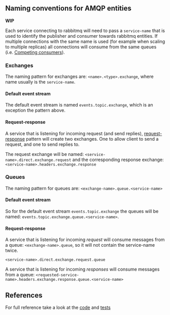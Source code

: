 ## Naming conventions for AMQP entities

**WIP**

Each service connecting to rabbitmq will need to pass a `service-name` that is used to identify the publisher and
consumer towards rabbitmq entities.
If multiple connections with the same name is used (for example when scaling to multiple replicas) all connections will
consume from the same queues
(i.e. [Competing consumers](https://www.enterpriseintegrationpatterns.com/patterns/messaging/CompetingConsumers.html)).

### Exchanges

The naming pattern for exchanges are: `<name>.<type>.exchange`, where name usually is the `service-name`.

#### Default event stream

The default event stream is named `events.topic.exchange`, which is an exception the pattern above.

#### Request-response

A service that is listening for incoming request (and send replies),
[request-response](https://www.enterpriseintegrationpatterns.com/patterns/messaging/RequestReply.html) pattern will
create two exchanges. One to allow client to send a request, and one to send replies to.

The request exchange will be named: `<service-name>.direct.exchange.request`
and the corresponding response exchange: `<service-name>.headers.exchange.response`

### Queues
The naming pattern for queues are: `<exchange-name>.queue.<service-name>`

#### Default event stream

So for the default event stream `events.topic.exchange` the queues will be named:
`events.topic.exchange.queue.<service-name>`.

#### Request-response

A service that is listening for incoming *request* will consume messages from a queue:
`<exchange-name>.queue`, so it will not contain the service-name twice.

`<service-name>.direct.exchange.request.queue`

A service that is listening for incoming *responses* will consume messages from a queue:
`<requested-service-name>.headers.exchange.response.queue.<service-name>`


## References

For full reference take a look at the [code](../naming.go) and [tests](../naming_test.go)
